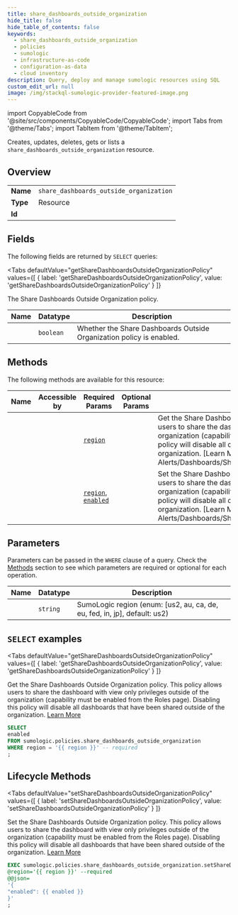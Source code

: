 ```yaml
--- 
title: share_dashboards_outside_organization
hide_title: false
hide_table_of_contents: false
keywords:
  - share_dashboards_outside_organization
  - policies
  - sumologic
  - infrastructure-as-code
  - configuration-as-data
  - cloud inventory
description: Query, deploy and manage sumologic resources using SQL
custom_edit_url: null
image: /img/stackql-sumologic-provider-featured-image.png
---
```


import CopyableCode from '@site/src/components/CopyableCode/CopyableCode';
import Tabs from '@theme/Tabs';
import TabItem from '@theme/TabItem';

Creates, updates, deletes, gets or lists a <code>share_dashboards_outside_organization</code> resource.

## Overview
<table><tbody>
<tr><td><b>Name</b></td><td><code>share_dashboards_outside_organization</code></td></tr>
<tr><td><b>Type</b></td><td>Resource</td></tr>
<tr><td><b>Id</b></td><td><CopyableCode code="sumologic.policies.share_dashboards_outside_organization" /></td></tr>
</tbody></table>

## Fields

The following fields are returned by `SELECT` queries:

<Tabs
    defaultValue="getShareDashboardsOutsideOrganizationPolicy"
    values={[
        { label: 'getShareDashboardsOutsideOrganizationPolicy', value: 'getShareDashboardsOutsideOrganizationPolicy' }
    ]}
>
<TabItem value="getShareDashboardsOutsideOrganizationPolicy">

The Share Dashboards Outside Organization policy.

<table>
<thead>
    <tr>
    <th>Name</th>
    <th>Datatype</th>
    <th>Description</th>
    </tr>
</thead>
<tbody>
<tr>
    <td><CopyableCode code="enabled" /></td>
    <td><code>boolean</code></td>
    <td>Whether the Share Dashboards Outside Organization policy is enabled.</td>
</tr>
</tbody>
</table>
</TabItem>
</Tabs>

## Methods

The following methods are available for this resource:

<table>
<thead>
    <tr>
    <th>Name</th>
    <th>Accessible by</th>
    <th>Required Params</th>
    <th>Optional Params</th>
    <th>Description</th>
    </tr>
</thead>
<tbody>
<tr>
    <td><a href="#getShareDashboardsOutsideOrganizationPolicy"><CopyableCode code="getShareDashboardsOutsideOrganizationPolicy" /></a></td>
    <td><CopyableCode code="select" /></td>
    <td><a href="#parameter-region"><code>region</code></a></td>
    <td></td>
    <td>Get the Share Dashboards Outside Organization policy. This policy allows users to share the dashboard with view only privileges outside of the organization (capability must be enabled from the Roles page). Disabling this policy will disable all dashboards that have been shared outside of the organization. [Learn More](https://help.sumologic.com/Visualizations-and-Alerts/Dashboards/Share_Dashboards/Share_a_Dashboard_Outside_Your_Org)</td>
</tr>
<tr>
    <td><a href="#setShareDashboardsOutsideOrganizationPolicy"><CopyableCode code="setShareDashboardsOutsideOrganizationPolicy" /></a></td>
    <td><CopyableCode code="exec" /></td>
    <td><a href="#parameter-region"><code>region</code></a>, <a href="#parameter-enabled"><code>enabled</code></a></td>
    <td></td>
    <td>Set the Share Dashboards Outside Organization policy. This policy allows users to share the dashboard with view only privileges outside of the organization (capability must be enabled from the Roles page). Disabling this policy will disable all dashboards that have been shared outside of the organization. [Learn More](https://help.sumologic.com/Visualizations-and-Alerts/Dashboards/Share_Dashboards/Share_a_Dashboard_Outside_Your_Org)</td>
</tr>
</tbody>
</table>

## Parameters

Parameters can be passed in the `WHERE` clause of a query. Check the [Methods](#methods) section to see which parameters are required or optional for each operation.

<table>
<thead>
    <tr>
    <th>Name</th>
    <th>Datatype</th>
    <th>Description</th>
    </tr>
</thead>
<tbody>
<tr id="parameter-region">
    <td><CopyableCode code="region" /></td>
    <td><code>string</code></td>
    <td>SumoLogic region (enum: [us2, au, ca, de, eu, fed, in, jp], default: us2)</td>
</tr>
</tbody>
</table>

## `SELECT` examples

<Tabs
    defaultValue="getShareDashboardsOutsideOrganizationPolicy"
    values={[
        { label: 'getShareDashboardsOutsideOrganizationPolicy', value: 'getShareDashboardsOutsideOrganizationPolicy' }
    ]}
>
<TabItem value="getShareDashboardsOutsideOrganizationPolicy">

Get the Share Dashboards Outside Organization policy. This policy allows users to share the dashboard with view only privileges outside of the organization (capability must be enabled from the Roles page). Disabling this policy will disable all dashboards that have been shared outside of the organization. [Learn More](https://help.sumologic.com/Visualizations-and-Alerts/Dashboards/Share_Dashboards/Share_a_Dashboard_Outside_Your_Org)

```sql
SELECT
enabled
FROM sumologic.policies.share_dashboards_outside_organization
WHERE region = '{{ region }}' -- required
;
```
</TabItem>
</Tabs>


## Lifecycle Methods

<Tabs
    defaultValue="setShareDashboardsOutsideOrganizationPolicy"
    values={[
        { label: 'setShareDashboardsOutsideOrganizationPolicy', value: 'setShareDashboardsOutsideOrganizationPolicy' }
    ]}
>
<TabItem value="setShareDashboardsOutsideOrganizationPolicy">

Set the Share Dashboards Outside Organization policy. This policy allows users to share the dashboard with view only privileges outside of the organization (capability must be enabled from the Roles page). Disabling this policy will disable all dashboards that have been shared outside of the organization. [Learn More](https://help.sumologic.com/Visualizations-and-Alerts/Dashboards/Share_Dashboards/Share_a_Dashboard_Outside_Your_Org)

```sql
EXEC sumologic.policies.share_dashboards_outside_organization.setShareDashboardsOutsideOrganizationPolicy 
@region='{{ region }}' --required 
@@json=
'{
"enabled": {{ enabled }}
}'
;
```
</TabItem>
</Tabs>
